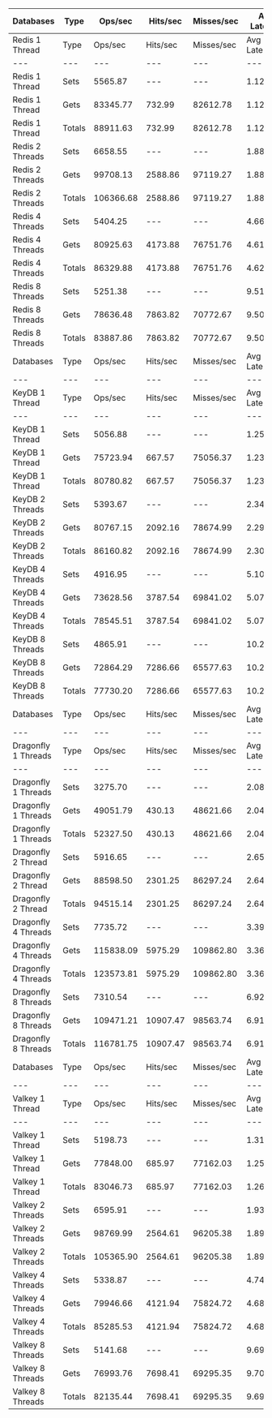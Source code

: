 | Databases | Type | Ops/sec | Hits/sec | Misses/sec | Avg Latency | p50 Latency | p99 Latency | p99.9 Latency | KB/sec |
| --- | --- | --- | --- | --- | --- | --- | --- | --- | --- |
| Redis 1 Thread | Type | Ops/sec | Hits/sec | Misses/sec | Avg Latency | p50 Latency | p99 Latency | p99.9 Latency | KB/sec |
| --- | --- | --- | --- | --- | --- | --- | --- | --- | --- |
Redis 1 Thread | Sets | 5565.87 | --- | --- | 1.12783 | 1.09500 | 1.68700 | 5.08700 | 3042.96 |
Redis 1 Thread | Gets | 83345.77 | 732.99 | 82612.78 | 1.12453 | 1.09500 | 1.67900 | 4.38300 | 3611.40 |
Redis 1 Thread | Totals | 88911.63 | 732.99 | 82612.78 | 1.12473 | 1.09500 | 1.68700 | 4.44700 | 6654.37 |
Redis 2 Threads | Sets | 6658.55 | --- | --- | 1.88469 | 1.79100 | 3.32700 | 9.79100 | 3640.37 |
Redis 2 Threads | Gets | 99708.13 | 2588.86 | 97119.27 | 1.88065 | 1.78300 | 3.31100 | 9.53500 | 5181.42 |
Redis 2 Threads | Totals | 106366.68 | 2588.86 | 97119.27 | 1.88091 | 1.78300 | 3.31100 | 9.53500 | 8821.78 |
Redis 4 Threads | Sets | 5404.25 | --- | --- | 4.66427 | 4.57500 | 9.21500 | 20.99100 | 2954.62 |
Redis 4 Threads | Gets | 80925.63 | 4173.88 | 76751.76 | 4.61846 | 4.57500 | 9.08700 | 15.23100 | 5247.80 |
Redis 4 Threads | Totals | 86329.88 | 4173.88 | 76751.76 | 4.62133 | 4.57500 | 9.08700 | 15.42300 | 8202.42 |
Redis 8 Threads | Sets | 5251.38 | --- | --- | 9.51549 | 9.27900 | 19.58300 | 42.75100 | 2871.04 |
Redis 8 Threads | Gets | 78636.48 | 7863.82 | 70772.67 | 9.50338 | 9.27900 | 19.96700 | 43.00700 | 7014.51 |
Redis 8 Threads | Totals | 83887.86 | 7863.82 | 70772.67 | 9.50414 | 9.27900 | 19.83900 | 43.00700 | 9885.55 |
| Databases | Type | Ops/sec | Hits/sec | Misses/sec | Avg Latency | p50 Latency | p99 Latency | p99.9 Latency | KB/sec |
| --- | --- | --- | --- | --- | --- | --- | --- | --- | --- |
| KeyDB 1 Thread | Type | Ops/sec | Hits/sec | Misses/sec | Avg Latency | p50 Latency | p99 Latency | p99.9 Latency | KB/sec |
| --- | --- | --- | --- | --- | --- | --- | --- | --- | --- |
KeyDB 1 Thread | Sets | 5056.88 | --- | --- | 1.25461 | 1.31900 | 2.22300 | 6.17500 | 2764.69 |
KeyDB 1 Thread | Gets | 75723.94 | 667.57 | 75056.37 | 1.23673 | 1.31900 | 2.17500 | 5.15100 | 3281.96 |
KeyDB 1 Thread | Totals | 80780.82 | 667.57 | 75056.37 | 1.23785 | 1.31900 | 2.17500 | 5.72700 | 6046.65 |
KeyDB 2 Threads | Sets | 5393.67 | --- | --- | 2.34049 | 2.17500 | 4.60700 | 15.29500 | 2948.83 |
KeyDB 2 Threads | Gets | 80767.15 | 2092.16 | 78674.99 | 2.29998 | 2.17500 | 4.47900 | 10.81500 | 4194.66 |
KeyDB 2 Threads | Totals | 86160.82 | 2092.16 | 78674.99 | 2.30251 | 2.17500 | 4.47900 | 11.32700 | 7143.49 |
KeyDB 4 Threads | Sets | 4916.95 | --- | --- | 5.10021 | 4.99100 | 10.30300 | 16.19100 | 2688.20 |
KeyDB 4 Threads | Gets | 73628.56 | 3787.54 | 69841.02 | 5.07079 | 4.99100 | 10.17500 | 16.51100 | 4769.59 |
KeyDB 4 Threads | Totals | 78545.51 | 3787.54 | 69841.02 | 5.07264 | 4.99100 | 10.17500 | 16.51100 | 7457.79 |
KeyDB 8 Threads | Sets | 4865.91 | --- | --- | 10.22596 | 9.98300 | 22.65500 | 45.82300 | 2660.29 |
KeyDB 8 Threads | Gets | 72864.29 | 7286.66 | 65577.63 | 10.21994 | 9.91900 | 22.78300 | 46.59100 | 6499.66 |
KeyDB 8 Threads | Totals | 77730.20 | 7286.66 | 65577.63 | 10.22032 | 9.91900 | 22.78300 | 46.59100 | 9159.96 |
| Databases | Type | Ops/sec | Hits/sec | Misses/sec | Avg Latency | p50 Latency | p99 Latency | p99.9 Latency | KB/sec |
| --- | --- | --- | --- | --- | --- | --- | --- | --- | --- |
| Dragonfly 1 Threads | Type | Ops/sec | Hits/sec | Misses/sec | Avg Latency | p50 Latency | p99 Latency | p99.9 Latency | KB/sec |
| --- | --- | --- | --- | --- | --- | --- | --- | --- | --- |
Dragonfly 1 Threads | Sets | 3275.70 | --- | --- | 2.08389 | 1.81500 | 4.63900 | 16.12700 | 1790.89 |
Dragonfly 1 Threads | Gets | 49051.79 | 430.13 | 48621.66 | 2.04204 | 1.80700 | 4.51100 | 8.06300 | 2124.80 |
Dragonfly 1 Threads | Totals | 52327.50 | 430.13 | 48621.66 | 2.04466 | 1.80700 | 4.54300 | 8.38300 | 3915.69 |
Dragonfly 2 Thread | Sets | 5916.65 | --- | --- | 2.65595 | 2.63900 | 7.55100 | 12.54300 | 3234.75 |
Dragonfly 2 Thread | Gets | 88598.50 | 2301.25 | 86297.24 | 2.64323 | 2.62300 | 7.35900 | 13.31100 | 4604.52 |
Dragonfly 2 Thread | Totals | 94515.14 | 2301.25 | 86297.24 | 2.64403 | 2.62300 | 7.39100 | 13.31100 | 7839.27 |
Dragonfly 4 Threads | Sets | 7735.72 | --- | --- | 3.39134 | 3.58300 | 8.38300 | 17.40700 | 4229.28 |
Dragonfly 4 Threads | Gets | 115838.09 | 5975.29 | 109862.80 | 3.36835 | 3.56700 | 8.09500 | 17.15100 | 7512.15 |
Dragonfly 4 Threads | Totals | 123573.81 | 5975.29 | 109862.80 | 3.36979 | 3.56700 | 8.09500 | 17.15100 | 11741.43 |
Dragonfly 8 Threads | Sets | 7310.54 | --- | --- | 6.92257 | 6.52700 | 22.01500 | 58.11100 | 3996.82 |
Dragonfly 8 Threads | Gets | 109471.21 | 10907.47 | 98563.74 | 6.91661 | 6.52700 | 22.14300 | 58.11100 | 9744.97 |
Dragonfly 8 Threads | Totals | 116781.75 | 10907.47 | 98563.74 | 6.91698 | 6.52700 | 22.14300 | 58.11100 | 13741.79 |
| Databases | Type | Ops/sec | Hits/sec | Misses/sec | Avg Latency | p50 Latency | p99 Latency | p99.9 Latency | KB/sec |
| --- | --- | --- | --- | --- | --- | --- | --- | --- | --- |
| Valkey 1 Thread | Type | Ops/sec | Hits/sec | Misses/sec | Avg Latency | p50 Latency | p99 Latency | p99.9 Latency | KB/sec |
| --- | --- | --- | --- | --- | --- | --- | --- | --- | --- |
Valkey 1 Thread | Sets | 5198.73 | --- | --- | 1.31640 | 1.11100 | 2.39900 | 19.71100 | 2842.24 |
Valkey 1 Thread | Gets | 77848.00 | 685.97 | 77162.03 | 1.25839 | 1.11100 | 2.36700 | 5.37500 | 3373.85 |
Valkey 1 Thread | Totals | 83046.73 | 685.97 | 77162.03 | 1.26202 | 1.11100 | 2.36700 | 5.91900 | 6216.09 |
Valkey 2 Threads | Sets | 6595.91 | --- | --- | 1.93869 | 1.79900 | 3.40700 | 13.69500 | 3606.11 |
Valkey 2 Threads | Gets | 98769.99 | 2564.61 | 96205.38 | 1.89482 | 1.79900 | 3.32700 | 9.79100 | 5132.72 |
Valkey 2 Threads | Totals | 105365.90 | 2564.61 | 96205.38 | 1.89757 | 1.79900 | 3.32700 | 10.43100 | 8738.83 |
Valkey 4 Threads | Sets | 5338.87 | --- | --- | 4.74833 | 4.60700 | 9.53500 | 22.27100 | 2918.87 |
Valkey 4 Threads | Gets | 79946.66 | 4121.94 | 75824.72 | 4.68461 | 4.60700 | 9.21500 | 15.10300 | 5183.59 |
Valkey 4 Threads | Totals | 85285.53 | 4121.94 | 75824.72 | 4.68860 | 4.60700 | 9.21500 | 15.35900 | 8102.46 |
Valkey 8 Threads | Sets | 5141.68 | --- | --- | 9.69712 | 9.40700 | 20.22300 | 41.98300 | 2811.06 |
Valkey 8 Threads | Gets | 76993.76 | 7698.41 | 69295.35 | 9.70018 | 9.40700 | 20.60700 | 42.49500 | 6867.41 |
Valkey 8 Threads | Totals | 82135.44 | 7698.41 | 69295.35 | 9.69999 | 9.40700 | 20.47900 | 42.23900 | 9678.47 |
